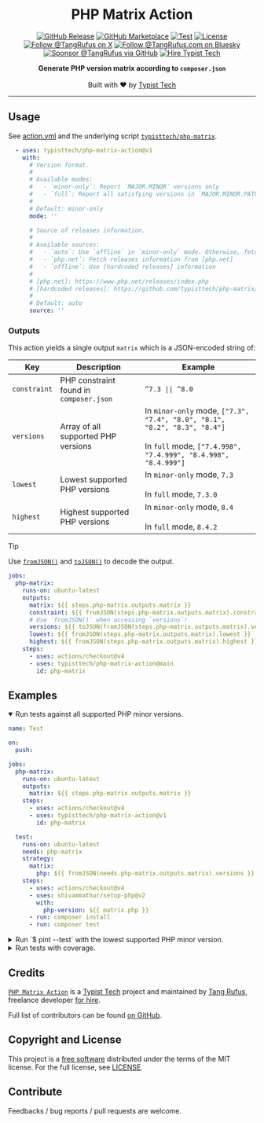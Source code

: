 <div align="center">

# PHP Matrix Action

[![GitHub Release](https://img.shields.io/github/v/release/typisttech/php-matrix-action)](https://github.com/typisttech/php-matrix-action/releases/latest)
[![GitHub Marketplace](https://img.shields.io/badge/marketplace-php--matrix-blue?logo=github)](https://github.com/marketplace/actions/php-matrix)
[![Test](https://github.com/typisttech/php-matrix-action/actions/workflows/test.yml/badge.svg)](https://github.com/typisttech/php-matrix-action/actions/workflows/test.yml)
[![License](https://img.shields.io/github/license/typisttech/php-matrix-action.svg)](https://github.com/typisttech/php-matrix-action/blob/master/LICENSE)
[![Follow @TangRufus on X](https://img.shields.io/badge/Follow-TangRufus-15202B?logo=x&logoColor=white)](https://x.com/tangrufus)
[![Follow @TangRufus.com on Bluesky](https://img.shields.io/badge/Bluesky-TangRufus.com-blue?logo=bluesky)](https://bsky.app/profile/tangrufus.com)
[![Sponsor @TangRufus via GitHub](https://img.shields.io/badge/Sponsor-TangRufus-EA4AAA?logo=githubsponsors)](https://github.com/sponsors/tangrufus)
[![Hire Typist Tech](https://img.shields.io/badge/Hire-Typist%20Tech-778899)](https://typist.tech/contact/)

<p>
  <strong>Generate PHP version matrix according to <code>composer.json</code></strong>
  <br>
  <br>
  Built with ♥ by <a href="https://typist.tech/">Typist Tech</a>
</p>

</div>

---

## Usage

See [action.yml](action.yml) and the underlying script [`typisttech/php-matrix`](https://github.com/typisttech/php-matrix/#options).

```yaml
  - uses: typisttech/php-matrix-action@v1
    with:
      # Version format.
      #
      # Available modes:
      #   - `minor-only`: Report `MAJOR.MINOR` versions only
      #   - `full`: Report all satisfying versions in `MAJOR.MINOR.PATCH` format
      #
      # Default: minor-only
      mode: ''

      # Source of releases information.
      #
      # Available sources:
      #   - `auto`: Use `offline` in `minor-only` mode. Otherwise, fetch from [php.net]
      #   - `php.net`: Fetch releases information from [php.net]
      #   - `offline`: Use [hardcoded releases] information
      #
      # [php.net]: https://www.php.net/releases/index.php
      # [hardcoded releases]: https://github.com/typisttech/php-matrix/blob/main/resources/all-versions.json
      #
      # Default: auto
      source: ''
```

### Outputs

This action yields a single output `matrix` which is a JSON-encoded string of:

| Key | Description | Example |
| --- | --- | --- |
| `constraint`  | PHP constraint found in `composer.json` | `^7.3 \|\| ^8.0` |
| `versions` | Array of all supported PHP versions | In `minor-only` mode, `["7.3", "7.4", "8.0", "8.1", "8.2", "8.3", "8.4"]`<br><br>In `full` mode, `["7.4.998", "7.4.999", "8.4.998", "8.4.999"]` |
| `lowest` | Lowest supported PHP versions | In `minor-only` mode, `7.3`<br><br>In `full` mode, `7.3.0` |
| `highest` | Highest supported PHP versions | In `minor-only` mode, `8.4`<br><br>In `full` mode, `8.4.2` |

> [!TIP]
>
> Use [`fromJSON()`](https://docs.github.com/en/actions/writing-workflows/choosing-what-your-workflow-does/evaluate-expressions-in-workflows-and-actions#fromjson) and [`toJSON()`](https://docs.github.com/en/actions/writing-workflows/choosing-what-your-workflow-does/evaluate-expressions-in-workflows-and-actions#tojson) to decode the output.
>
> ```yaml
> jobs:
>   php-matrix:
>     runs-on: ubuntu-latest
>     outputs:
>       matrix: ${{ steps.php-matrix.outputs.matrix }}
>       constraint: ${{ fromJSON(steps.php-matrix.outputs.matrix).constraint }}
>       # Use `fromJSON()` when accessing `versions`!
>       versions: ${{ toJSON(fromJSON(steps.php-matrix.outputs.matrix).versions) }}
>       lowest: ${{ fromJSON(steps.php-matrix.outputs.matrix).lowest }}
>       highest: ${{ fromJSON(steps.php-matrix.outputs.matrix).highest }}
>     steps:
>       - uses: actions/checkout@v4
>       - uses: typisttech/php-matrix-action@main
>         id: php-matrix
> ```

## Examples

<details open>
  <summary>Run tests against all supported PHP minor versions.</summary>

```yaml
name: Test

on:
  push:

jobs:
  php-matrix:
    runs-on: ubuntu-latest
    outputs:
      matrix: ${{ steps.php-matrix.outputs.matrix }}
    steps:
      - uses: actions/checkout@v4
      - uses: typisttech/php-matrix-action@v1
        id: php-matrix

  test:
    runs-on: ubuntu-latest
    needs: php-matrix
    strategy:
      matrix:
        php: ${{ fromJSON(needs.php-matrix.outputs.matrix).versions }}
    steps:
      - uses: actions/checkout@v4
      - uses: shivammathur/setup-php@v2
        with:
          php-version: ${{ matrix.php }}
      - run: composer install
      - run: composer test
```

</details>

<details>
  <summary>Run `$ pint --test` with the lowest supported PHP minor version.</summary>

```yaml
name: Pint

on:
  push:

jobs:
  pint:
    runs-on: ubuntu-latest
    steps:
      - uses: actions/checkout@v4

      - uses: typisttech/php-matrix-action@v1
        id: php-matrix

      - uses: shivammathur/setup-php@v2
        with:
          php-version:  ${{ fromJSON(steps.php-matrix.outputs.matrix).lowest }}
          tools: pint

      - run: pint --test
```

</details>

<details>
  <summary>Run tests with coverage.</summary>

```yaml
name: Test

on:
  push:

jobs:
  php-matrix:
    runs-on: ubuntu-latest
    outputs:
      versions: ${{ toJSON(fromJSON(steps.php-matrix.outputs.matrix).versions) }}
      highest: ${{ fromJSON(steps.php-matrix.outputs.matrix).highest }}
    steps:
      - uses: actions/checkout@v4
        with:
          sparse-checkout: composer.json
          sparse-checkout-cone-mode: false

      - uses: typisttech/php-matrix-action@v1
        id: php-matrix

  test:
    runs-on: ubuntu-latest
    needs: php-matrix
    strategy:
      matrix:
        php: ${{ fromJSON(needs.php-matrix.outputs.versions }}
        dependency-versions: [lowest, highest]
        coverage: [none]
        exclude:
          - php: ${{ needs.php-matrix.outputs.highest }}
            dependency-versions: highest
            coverage: none
        include:
          - php: ${{ needs.php-matrix.outputs.highest }}
            dependency-versions: highest
            coverage: xdebug
    steps:
      - uses: actions/checkout@v4

      - uses: shivammathur/setup-php@v2
        with:
          php-version: ${{ matrix.php }}
          coverage: ${{ matrix.coverage }}
        env:
          GITHUB_TOKEN: ${{ secrets.GITHUB_TOKEN }}

      - uses: ramsey/composer-install@v3
        with:
          dependency-versions: ${{ matrix.dependency-versions }}

      - run: composer test:with-coverage
        if: ${{ matrix.coverage == 'xdebug' }}

      - run: composer test:without-coverage
        if: ${{ matrix.coverage != 'xdebug' }}
```

</details>

## Credits

[`PHP Matrix Action`](https://github.com/typisttech/php-matrix-action) is a [Typist Tech](https://typist.tech) project and
maintained by [Tang Rufus](https://x.com/TangRufus), freelance developer [for hire](https://typist.tech/contact/).

Full list of contributors can be found [on GitHub](https://github.com/typisttech/php-matrix-action/graphs/contributors).

## Copyright and License

This project is a [free software](https://www.gnu.org/philosophy/free-sw.en.html) distributed under the terms of
the MIT license. For the full license, see [LICENSE](LICENSE).

## Contribute

Feedbacks / bug reports / pull requests are welcome.

